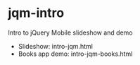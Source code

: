 jqm-intro
=========

Intro to jQuery Mobile slideshow and demo

 * Slideshow: intro-jqm.html
 * Books app demo: intro-jqm-books.html
